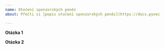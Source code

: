```yaml
---
name: Otočení sponzorských peněz
about: Přečti si [popis otočení sponzorských peněz](https://docs.pyvec.org/operations/support-money.html#otoceni-sponzorskych-penez)

---
```


**Otázka 1**

**Otázka 2**
